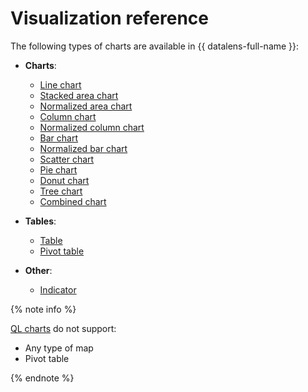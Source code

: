 # Visualization reference

The following types of charts are available in {{ datalens-full-name }}:

* **Charts**:

   - [Line chart](line-chart.md)
   - [Stacked area chart](area-chart.md)
   - [Normalized area chart](normalized-area-chart.md)
   - [Column chart](column-chart.md)
   - [Normalized column chart](normalized-column-chart.md)
   - [Bar chart](bar-chart.md)
   - [Normalized bar chart](normalized-bar-chart.md)
   - [Scatter chart](scatter-chart.md)
   - [Pie chart](pie-chart.md)
   - [Donut chart](ring-chart.md)
   - [Tree chart](tree-chart.md)
   - [Combined chart](combined-chart.md)

* **Tables**:

   - [Table](table-chart.md)
   - [Pivot table](pivot-table-chart.md)


* **Other**:

   - [Indicator](indicator-chart.md)

{% note info %}

[QL charts](../concepts/chart/index.md#sql-charts) do not support:

* Any type of map
* Pivot table

{% endnote %}
